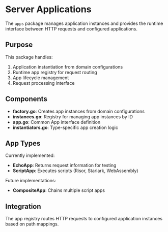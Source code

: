 # Server Applications

The `apps` package manages application instances and provides the runtime interface between HTTP requests and configured applications.

## Purpose

This package handles:

1. Application instantiation from domain configurations
2. Runtime app registry for request routing
3. App lifecycle management
4. Request processing interface

## Components

- **factory.go**: Creates app instances from domain configurations
- **instances.go**: Registry for managing app instances by ID
- **app.go**: Common App interface definition
- **instantiators.go**: Type-specific app creation logic

## App Types

Currently implemented:
- **EchoApp**: Returns request information for testing
- **ScriptApp**: Executes scripts (Risor, Starlark, WebAssembly)

Future implementations:
- **CompositeApp**: Chains multiple script apps

## Integration

The app registry routes HTTP requests to configured application instances based on path mappings.